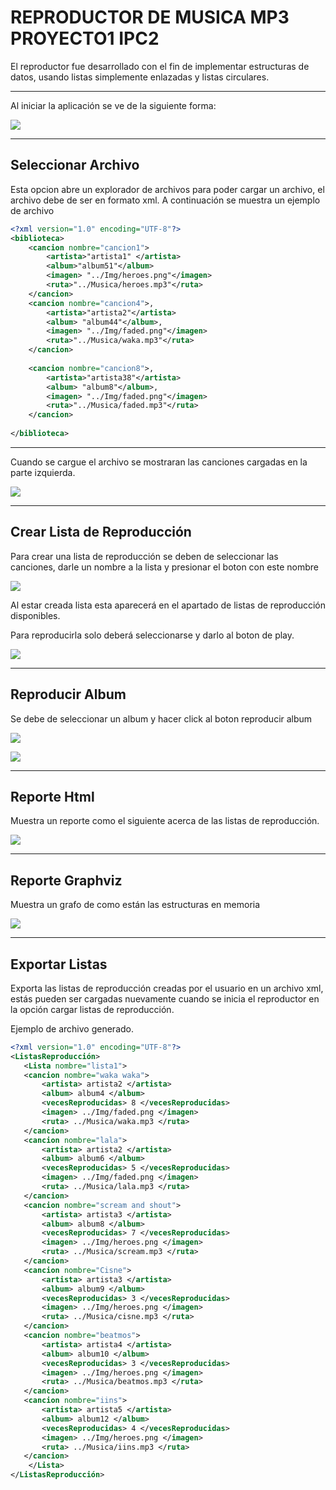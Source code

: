 # **REPRODUCTOR DE MUSICA MP3 PROYECTO1 IPC2**
El reproductor fue desarrollado con el fin de implementar estructuras de datos, usando listas simplemente enlazadas y listas circulares.
___
Al iniciar la aplicación se ve de la siguiente forma:

![](./SS/Inicio.png)

___

## Seleccionar Archivo

Esta opcion abre un explorador de archivos para poder cargar un archivo, el archivo debe de ser en formato xml. A continuación se muestra un ejemplo de archivo

~~~xml
<?xml version="1.0" encoding="UTF-8"?>
<biblioteca>
    <cancion nombre="cancion1">
        <artista>"artista1" </artista>
        <album>"album51"</album>
        <imagen> "../Img/heroes.png"</imagen>
        <ruta>"../Musica/heroes.mp3"</ruta>
    </cancion>
    <cancion nombre="cancion4">,
        <artista>"artista2"</artista>
        <album> "album44"</album>,
        <imagen> "../Img/faded.png"</imagen>
        <ruta>"../Musica/waka.mp3"</ruta>
    </cancion>
  
    <cancion nombre="cancion8">,
        <artista>"artista38"</artista>
        <album> "album8"</album>,
        <imagen> "../Img/faded.png"</imagen>
        <ruta>"../Musica/faded.mp3"</ruta>
    </cancion>
    
</biblioteca>
~~~

___

Cuando se cargue el archivo se mostraran las canciones cargadas en la parte izquierda.

![](./SS/arcghivoCargado.png)

___

## Crear Lista de Reproducción

Para crear una lista de reproducción se deben de seleccionar las canciones, darle un nombre a la lista y presionar el boton con este nombre

![](./SS/creandoLista.png)

Al estar creada lista esta aparecerá en el apartado de listas de reproducción disponibles.

Para reproducirla solo deberá seleccionarse y darlo al boton de play.

![](./SS/listaCreada.png)

___

## Reproducir Album

Se debe de seleccionar un album y hacer click al boton reproducir album

![](./SS/mostrandoAlbumes.png)

![](./SS/reproduciendoAlbum.png)

___

## Reporte Html

Muestra un reporte como el siguiente acerca de las listas de reproducción.

![](./SS/reporteHtml.png)

___

## Reporte Graphviz

Muestra un grafo de como están las estructuras en memoria

![](./SS/graphviz.png)

___

## Exportar Listas

Exporta las listas de reproducción creadas por el usuario en un archivo xml, estás pueden ser cargadas nuevamente cuando se inicia el reproductor en la opción cargar listas de reproducción.

Ejemplo de archivo generado.

~~~xml
<?xml version="1.0" encoding="UTF-8"?>
<ListasReproducción>
   <Lista nombre="lista1">
   <cancion nombre="waka waka">
       <artista> artista2 </artista>
       <album> album4 </album>
       <vecesReproducidas> 8 </vecesReproducidas>
       <imagen> ../Img/faded.png </imagen>
       <ruta> ../Musica/waka.mp3 </ruta>
   </cancion>
   <cancion nombre="lala">
       <artista> artista2 </artista>
       <album> album6 </album>
       <vecesReproducidas> 5 </vecesReproducidas>
       <imagen> ../Img/faded.png </imagen>
       <ruta> ../Musica/lala.mp3 </ruta>
   </cancion>
   <cancion nombre="scream and shout">
       <artista> artista3 </artista>
       <album> album8 </album>
       <vecesReproducidas> 7 </vecesReproducidas>
       <imagen> ../Img/heroes.png </imagen>
       <ruta> ../Musica/scream.mp3 </ruta>
   </cancion>
   <cancion nombre="Cisne">
       <artista> artista3 </artista>
       <album> album9 </album>
       <vecesReproducidas> 3 </vecesReproducidas>
       <imagen> ../Img/heroes.png </imagen>
       <ruta> ../Musica/cisne.mp3 </ruta>
   </cancion>
   <cancion nombre="beatmos">
       <artista> artista4 </artista>
       <album> album10 </album>
       <vecesReproducidas> 3 </vecesReproducidas>
       <imagen> ../Img/heroes.png </imagen>
       <ruta> ../Musica/beatmos.mp3 </ruta>
   </cancion>
   <cancion nombre="iins">
       <artista> artista5 </artista>
       <album> album12 </album>
       <vecesReproducidas> 4 </vecesReproducidas>
       <imagen> ../Img/heroes.png </imagen>
       <ruta> ../Musica/iins.mp3 </ruta>
   </cancion>
    </Lista>
</ListasReproducción>

~~~

